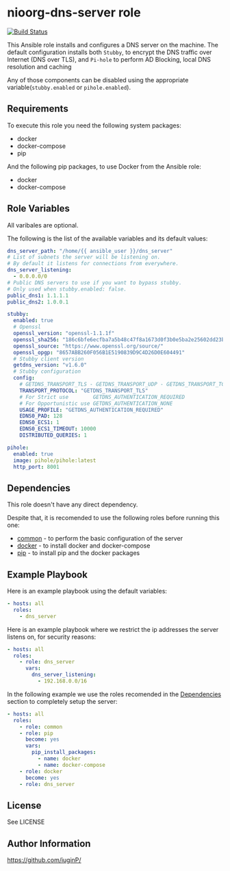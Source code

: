 nioorg-dns-server role
=========

[![Build Status](https://github.com/nioorg/role-dns-server/actions/workflows/build.yml/badge.svg?branch=master)](https://github.com/nioorg/role-dns-server/actions/workflows/build.yml)

This Ansible role installs and configures a DNS server on the machine. The default configuration installs both `Stubby`, to encrypt the DNS traffic over Internet (DNS over TLS), and `Pi-hole` to perform AD Blocking, local DNS resolution and caching

Any of those components can be disabled using the appropriate variable(`stubby.enabled` or `pihole.enabled`).

Requirements
------------

To execute this role you need the following system packages:

* docker
* docker-compose
* pip

And the following pip packages, to use Docker from the Ansible role:

* docker
* docker-compose

Role Variables
--------------

All varibales are optional.

The following is the list of the available variables and its default values:

```yaml
dns_server_path: "/home/{{ ansible_user }}/dns_server"
# List of subnets the server will be listening on.
# By default it listens for connections from everywhere.
dns_server_listening:
  - 0.0.0.0/0
# Public DNS servers to use if you want to bypass stubby.
# Only used when stubby.enabled: false.
public_dns1: 1.1.1.1
public_dns2: 1.0.0.1

stubby:
  enabled: true
  # Openssl
  openssl_version: "openssl-1.1.1f"
  openssl_sha256: "186c6bfe6ecfba7a5b48c47f8a1673d0f3b0e5ba2e25602dd23b629975da3f35"
  openssl_source: "https://www.openssl.org/source/"
  openssl_opgp: "8657ABB260F056B1E5190839D9C4D26D0E604491"
  # Stubby client version
  getdns_version: "v1.6.0"
  # Stubby configuration
  config:
    # GETDNS_TRANSPORT_TLS - GETDNS_TRANSPORT_UDP - GETDNS_TRANSPORT_TCP
    TRANSPORT_PROTOCOL: "GETDNS_TRANSPORT_TLS"
    # For Strict use        GETDNS_AUTHENTICATION_REQUIRED
    # For Opportunistic use GETDNS_AUTHENTICATION_NONE
    USAGE_PROFILE: "GETDNS_AUTHENTICATION_REQUIRED"
    EDNS0_PAD: 128
    EDNS0_ECS1: 1
    EDNS0_ECS1_TIMEOUT: 10000
    DISTRIBUTED_QUERIES: 1

pihole:
  enabled: true
  image: pihole/pihole:latest
  http_port: 8001
```

Dependencies
------------

This role doesn't have any direct dependency.

Despite that, it is recomended to use the following roles before running this one:
* [common](https://github.com/nioorg/role-common) - to perform the basic configuration of the server
* [docker](https://github.com/geerlingguy/ansible-role-docker) - to install docker and docker-compose
* [pip](https://github.com/geerlingguy/ansible-role-pip.git) - to install pip and the docker packages

Example Playbook
----------------

Here is an example playbook using the default variables:

```yaml
- hosts: all
  roles:
    - dns_server
```

Here is an example playbook where we restrict the ip addresses the server listens on, for security reasons:

```yaml
- hosts: all
  roles:
    - role: dns_server
      vars:
        dns_server_listening:
          - 192.168.0.0/16
```

In the following example we use the roles recomended in the [Dependencies](https://github.com/nioorg/role-dns-server#dependencies) section to completely setup the server:

```yaml
- hosts: all
  roles:
    - role: common
    - role: pip
      become: yes
      vars:
        pip_install_packages:
          - name: docker
          - name: docker-compose
    - role: docker
      become: yes
    - role: dns_server
```

License
-------

See LICENSE

Author Information
------------------

https://github.com/iuginP/
